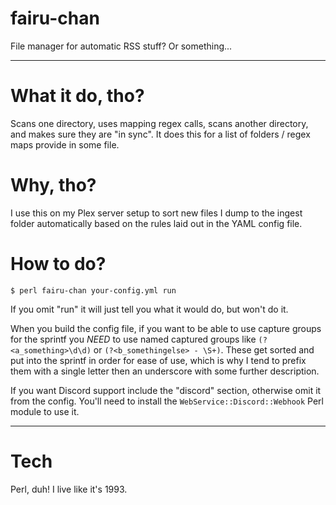 # fairu-chan
File manager for automatic RSS stuff? Or something...


---
# What it do, tho?
Scans one directory, uses mapping regex calls, scans another directory, and makes sure they are "in sync".  It does this for a list of folders / regex maps provide in some file.

# Why, tho?
I use this on my Plex server setup to sort new files I dump to the ingest folder automatically based on the rules laid out in the YAML config file.

# How to do?
`$ perl fairu-chan your-config.yml run`

If you omit "run" it will just tell you what it would do, but won't do it.

When you build the config file, if you want to be able to use capture groups for the sprintf you *NEED* to use named captured groups like `(?<a_something>\d\d)` or `(?<b_somethingelse> - \S+)`.  These get sorted and put into the sprintf in order for ease of use, which is why I tend to prefix them with a single letter then an underscore with some further description.

If you want Discord support include the "discord" section, otherwise omit it from the config.  You'll need to install the `WebService::Discord::Webhook` Perl module to use it.


---

# Tech
Perl, duh!  I live like it's 1993.
